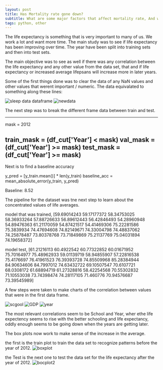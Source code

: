 ```yaml
---
layout: post
title: Has Mortality rate gone down?
subtitle: What are some major factors that affect mortality rate, And will it decrease in the future?
tags: python, other
---
```


  The life expectancy is something that is very important to many of us. We work a lot and want more time. 
The main study was to see if life expectancy has been improving over time. 
The year have been split into training sets and then into test sets.

The main objective was to see as well if there was any correlation between the life expectancy and any other value from the data set,
that and if life expectancy or increased average lifepsans will increase more in later years.

Some of the first things done was to clear the data of any NaN values and other values that werent important / numeric. The data equivalated to something along these lines:

![sleep data dataframe](https://user-images.githubusercontent.com/48320567/123538576-aa7b1980-d703-11eb-9980-059a53b56521.PNG)
![newdata](https://user-images.githubusercontent.com/48320567/123538579-aea73700-d703-11eb-9a3a-daa9a84ad14d.PNG)

The next step was to break the different frame data between train and test.

---
mask = 2012

train_mask = (df_cut['Year'] < mask)
val_mask = (df_cut['Year'] >= mask)
test_mask = (df_cut['Year'] >= mask)
---

Next is to find a baseline accuracy

y_pred = [y_train.mean()] * len(y_train)
baseline_acc = mean_absolute_error(y_train, y_pred)

Baseline: 8.52

The pipeline for the dataset was tne next step to learn about the concentrated values of life averages.

model that was trained,  [59.69014243 59.17177372 58.34753025 58.36933264 57.88726633 56.89612443
 56.42846493 54.28960948 54.89476363 61.21170059 54.87421517 54.41469306
 75.22281586 75.3839934  74.47694608 74.82149671 74.33004798 74.48837062
 74.25878487 73.80378768 73.71849869 75.21137769 75.04031894 74.19658372]
 
 model test,  [61.21216113 60.4922542  60.77322852 60.01671952 75.70164977 75.48962933
 59.01139719 58.94855907 57.22816538 75.4176697  76.41961523 76.39393728
 74.85509968 85.28384944 84.90634606 84.7997012  74.63432722 69.10507547
 70.6107721  68.0308172  61.68894719 61.27328816 58.42254568 70.55302832
 71.10553038 73.74398474 74.28117105 71.460776   70.94576687 73.39545989]
 
 A few steps were taken to make charts of the correlation between values that were in the first data frame.
 
 ![scgool](https://user-images.githubusercontent.com/48320567/123539480-ffb92a00-d707-11eb-87a0-1b4f2383f41d.PNG)
![GDP](https://user-images.githubusercontent.com/48320567/123539481-0051c080-d708-11eb-93ca-b6d8553b7342.PNG)
![year](https://user-images.githubusercontent.com/48320567/123539482-0051c080-d708-11eb-8f2d-129af502f3a3.PNG)

The most relevant correlations seem to be School and Year, wher ethe life expectency seems to rise with the better schooling and life expectancy, oddly enough seems to be going down when the years are getting later.

The box plots now work to make sense of the increase in the average.

the first is the train plot to train the data set to recognize patterns before the year of 2012.
![boxplot](https://user-images.githubusercontent.com/48320567/123539912-1d878e80-d70a-11eb-993a-5a566933a37d.PNG)

the Test is the next one to test the data set for the life expectancy after the year of 2012.
![bocplot2](https://user-images.githubusercontent.com/48320567/123539914-22e4d900-d70a-11eb-822f-e05e72454009.PNG)
